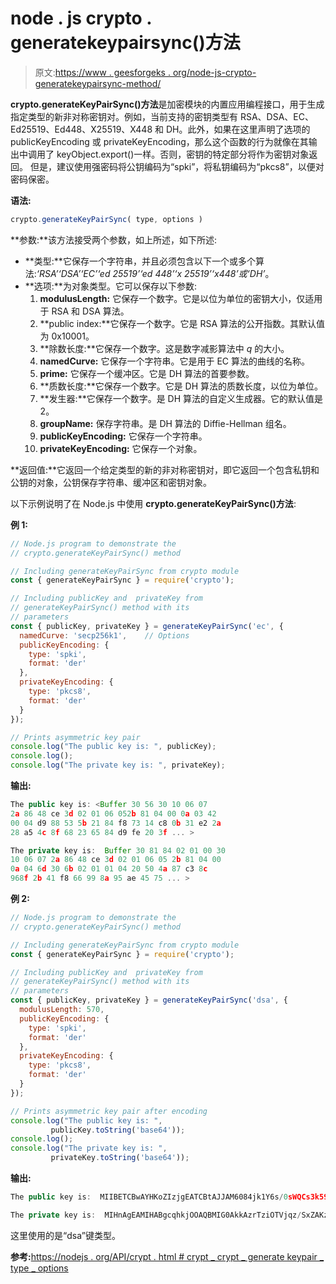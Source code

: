 # node . js crypto . generatekeypairsync()方法

> 原文:[https://www . geesforgeks . org/node-js-crypto-generatekeypairsync-method/](https://www.geeksforgeeks.org/node-js-crypto-generatekeypairsync-method/)

**crypto.generateKeyPairSync()方法**是加密模块的内置应用编程接口，用于生成指定类型的新非对称密钥对。例如，当前支持的密钥类型有 RSA、DSA、EC、Ed25519、Ed448、X25519、X448 和 DH。此外，如果在这里声明了选项的 publicKeyEncoding 或 privateKeyEncoding，那么这个函数的行为就像在其输出中调用了 keyObject.export()一样。否则，密钥的特定部分将作为密钥对象返回。
但是，建议使用强密码将公钥编码为“spki”，将私钥编码为“pkcs8”，以便对密码保密。

**语法:**

```js
crypto.generateKeyPairSync( type, options )
```

**参数:**该方法接受两个参数，如上所述，如下所述:

*   **类型:**它保存一个字符串，并且必须包含以下一个或多个算法:*‘RSA’‘DSA’‘EC’‘ed 25519’‘ed 448’‘x 25519’‘x448’或‘DH’*。
*   **选项:**为对象类型。它可以保存以下参数:
    1.  **modulusLength:** 它保存一个数字。它是以位为单位的密钥大小，仅适用于 RSA 和 DSA 算法。
    2.  **public index:**它保存一个数字。它是 RSA 算法的公开指数。其默认值为 0x10001。
    3.  **除数长度:**它保存一个数字。这是数字减影算法中 *q* 的大小。
    4.  **namedCurve:** 它保存一个字符串。它是用于 EC 算法的曲线的名称。
    5.  **prime:** 它保存一个缓冲区。它是 DH 算法的首要参数。
    6.  **质数长度:**它保存一个数字。它是 DH 算法的质数长度，以位为单位。
    7.  **发生器:**它保存一个数字。是 DH 算法的自定义生成器。它的默认值是 2。
    8.  **groupName:** 保存字符串。是 DH 算法的 Diffie-Hellman 组名。
    9.  **publicKeyEncoding:** 它保存一个字符串。
    10.  **privateKeyEncoding:** 它保存一个对象。

**返回值:**它返回一个给定类型的新的非对称密钥对，即它返回一个包含私钥和公钥的对象，公钥保存字符串、缓冲区和密钥对象。

以下示例说明了在 Node.js 中使用 **crypto.generateKeyPairSync()方法**:

**例 1:**

```js
// Node.js program to demonstrate the
// crypto.generateKeyPairSync() method

// Including generateKeyPairSync from crypto module
const { generateKeyPairSync } = require('crypto');

// Including publicKey and  privateKey from 
// generateKeyPairSync() method with its 
// parameters
const { publicKey, privateKey } = generateKeyPairSync('ec', {
  namedCurve: 'secp256k1',    // Options
  publicKeyEncoding: {
    type: 'spki',
    format: 'der'
  },
  privateKeyEncoding: {
    type: 'pkcs8',
    format: 'der'
  }
});

// Prints asymmetric key pair
console.log("The public key is: ", publicKey);
console.log();
console.log("The private key is: ", privateKey);
```

**输出:**

```js
The public key is: <Buffer 30 56 30 10 06 07
2a 86 48 ce 3d 02 01 06 052b 81 04 00 0a 03 42
00 04 d9 88 53 5b 21 84 f8 73 14 c8 0b 31 e2 2a
28 a5 4c 8f 68 23 65 84 d9 fe 20 3f ... >

The private key is:  Buffer 30 81 84 02 01 00 30
10 06 07 2a 86 48 ce 3d 02 01 06 05 2b 81 04 00
0a 04 6d 30 6b 02 01 01 04 20 50 4a 87 c3 8c
968f 2b 41 f8 66 99 8a 95 ae 45 75 ... >

```

**例 2:**

```js
// Node.js program to demonstrate the
// crypto.generateKeyPairSync() method

// Including generateKeyPairSync from crypto module
const { generateKeyPairSync } = require('crypto');

// Including publicKey and  privateKey from 
// generateKeyPairSync() method with its 
// parameters
const { publicKey, privateKey } = generateKeyPairSync('dsa', {
  modulusLength: 570,
  publicKeyEncoding: {
    type: 'spki',
    format: 'der'
  },
  privateKeyEncoding: {
    type: 'pkcs8',
    format: 'der'
  }
});

// Prints asymmetric key pair after encoding
console.log("The public key is: ", 
         publicKey.toString('base64'));
console.log();
console.log("The private key is: ",
         privateKey.toString('base64'));
```

**输出:**

```js
The public key is:  MIIBETCBwAYHKoZIzjgEATCBtAJJAM6084jk1Y6s/0sWQCs3k59AjV1GgAHb8gmB+Lxd/YVid+GySyss8tqhVQl49xho1DHoeJMNsVO6mcRqaSlSCPgmzqGaOvn2mQIdAKL5nGKJjDZF8Pb1SVvwWivhPShJiiHC2JjgrN8CSAqhzmg26/kEHYTZ3yNEGuguDhLvMAPdVG9pjTahLBytn8JQa3yQwLuPB4MzKfJ4d0pvKVZVnkMsatUe2ZkjnKoCjGlzwggd+QNMAAJJAMvsOBUjUKLhpkw4FZP7LIz0yYyOV1yYy84t8qSO42Yf6sNUfK6INnkFbpLHjFLcaDkFPqE5oRCIUqIVOhH0I7jNcGCN2m+ZWg==

The private key is:  MIHnAgEAMIHABgcqhkjOOAQBMIG0AkkAzrTziOTVjqz/SxZAKzeTn0CNXUaAAdvyCYH4vF39hWJ34bJLKyzy2qFVCXj3GGjUMeh4kw2xU7qZxGppKVII+CbOoZo6+faZAh0AovmcYomMNkXw9vVJW/BaK+E9KEmKIcLYmOCs3wJICqHOaDbr+QQdhNnfI0Qa6C4OEu8wA91Ub2mNNqEsHK2fwlBrfJDAu48HgzMp8nh3Sm8pVlWeQyxq1R7ZmSOcqgKMaXPCCB35BB8CHQChh8yXsr/3dx3OdV6JmIWPcHe6dTHh6IOEIHer
```

这里使用的是“dsa”键类型。

**参考:**[https://nodejs . org/API/crypt . html # crypt _ crypt _ generate keypair _ type _ options](https://nodejs.org/api/crypto.html#crypto_crypto_generatekeypairsync_type_options)